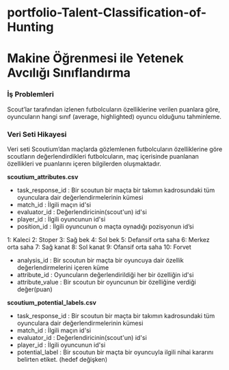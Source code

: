 # portfolio-Talent-Classification-of-Hunting

# Makine Öğrenmesi ile Yetenek Avcılığı Sınıflandırma

### İş Problemleri
Scout’lar tarafından izlenen futbolcuların özelliklerine verilen puanlara göre, oyuncuların hangi sınıf (average, highlighted) oyuncu olduğunu tahminleme.

### Veri Seti Hikayesi
Veri seti Scoutium’dan maçlarda gözlemlenen futbolcuların özelliklerine göre scoutların değerlendirdikleri futbolcuların, maç içerisinde puanlanan özellikleri ve puanlarını içeren bilgilerden oluşmaktadır.


**scoutium_attributes.csv**
* task_response_id : Bir scoutun bir maçta bir takımın kadrosundaki tüm oyunculara dair değerlendirmelerinin kümesi
* match_id : İlgili maçın id'si
* evaluator_id : Değerlendiricinin(scout'un) id'si
* player_id : İlgili oyuncunun id'si
* position_id : İlgili oyuncunun o maçta oynadığı pozisyonun id’si

1: Kaleci
2: Stoper
3: Sağ bek
4: Sol bek
5: Defansif orta saha
6: Merkez orta saha
7: Sağ kanat
8: Sol kanat
9: Ofansif orta saha
10: Forvet

* analysis_id : Bir scoutun bir maçta bir oyuncuya dair özellik değerlendirmelerini içeren küme
* attribute_id : Oyuncuların değerlendirildiği her bir özelliğin id'si
* attribute_value : Bir scoutun bir oyuncunun bir özelliğine verdiği değer(puan)

**scoutium_potential_labels.csv**

* task_response_id : Bir scoutun bir maçta bir takımın kadrosundaki tüm oyunculara dair değerlendirmelerinin kümesi
* match_id : İlgili maçın id'si
* evaluator_id : Değerlendiricinin(scout'un) id'si
* player_id : İlgili oyuncunun id'si
* potential_label : Bir scoutun bir maçta bir oyuncuyla ilgili nihai kararını belirten etiket. (hedef değişken)
